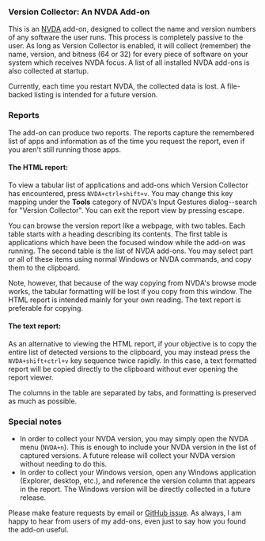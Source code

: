 ### Version Collector: An NVDA Add-on

This is an [NVDA][1] add-on, designed to collect the name and version numbers of any software the user runs.
This process is completely passive to the user.
As long as Version Collector is enabled, it will collect (remember) the name, version, and bitness (64 or 32) for every piece of software on your system which receives NVDA focus.
A list of all installed NVDA add-ons is also collected at startup.

Currently, each time you restart NVDA, the collected data is lost.
A file-backed listing is intended for a future version.

### Reports

The add-on can produce two reports.
The reports capture the remembered list of apps and information as of the time you request the report, even if you aren't still running those apps.

#### The HTML report:

To view a tabular list of applications and add-ons which Version Collector has encountered, press `NVDA+ctrl+shift+v`.
You may change this key mapping under the **Tools** category of NVDA's Input Gestures dialog--search for "Version Collector".
You can exit the report view by pressing escape.

You can browse the version report like a webpage, with two tables.
Each table starts with a heading describing its contents.
The first table is applications which have been the focused window while the add-on was running.
The second table is the list of NVDA add-ons.
You may select part or all of these items using normal Windows or NVDA commands, and copy them to the clipboard.

Note, however, that because of the way copying from NVDA's browse mode works, the tabular formatting will be lost if you copy from this window.
The HTML report is intended mainly for your own reading.
The text report is preferable for copying.

#### The text report:

As an alternative to viewing the HTML report, if your objective is to copy the entire list of detected versions to the clipboard, you may instead press the `NVDA+shift+ctrl+v` key sequence twice rapidly.
In this case, a text formatted report will be copied directly to the clipboard without ever opening the report viewer.

The columns in the table are separated by tabs, and formatting is preserved as much as possible.

### Special notes

* In order to collect your NVDA version, you may simply open the NVDA menu (`NVDA+n`). This is enough to include your NVDA version in the list of captured versions. A future release will collect your NVDA version without needing to do this.
* In order to collect your Windows version, open any Windows application (Explorer, desktop, etc.), and reference the version column that appears in the report. The Windows version will be directly collected in a future release.

Please make feature requests by email or [GitHub issue][2].
As always, I am happy to hear from users of my add-ons, even just to say how you found the add-on useful.

[1]: https://nvaccess.org/
[2]: https://github.com/opensourcesys/versionCollector
